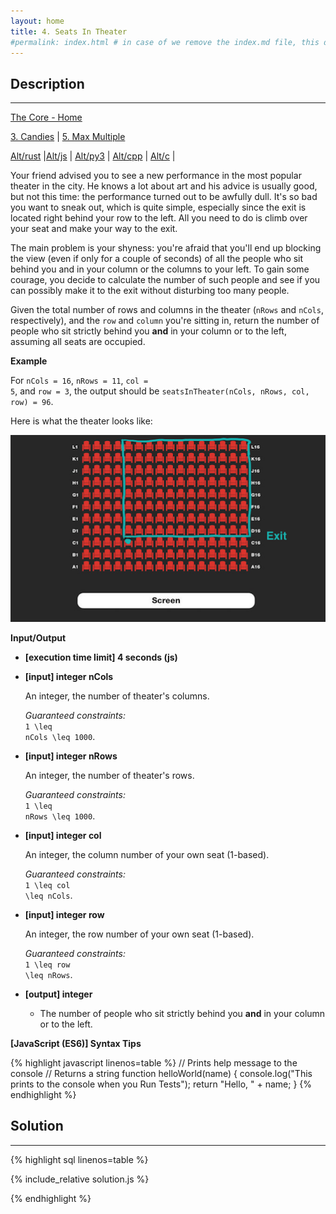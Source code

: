 ```yaml
---
layout: home
title: 4. Seats In Theater
#permalink: index.html # in case of we remove the index.md file, this doc will be the index page
---
```


<div class="row">
<div class="columnStmt" markdown="1">

## Description
------

[The Core - Home](../../code-signal-arcade-thecore/README.html)

[3. Candies](../3_candies/README.html)  | [5. Max Multiple](../5_maxMultiple/README.html) 

[Alt/rust](./Alt_rust/README.md) |[Alt/js](./Alt_js/README.html) | [Alt/py3](./Alt_py3/README.md) | [Alt/cpp](./Alt_cpp/README.md) | [Alt/c](./Alt_c/README.md) | 

Your friend advised you to see a new performance in the most popular theater in the city. He knows a lot about art and his advice is usually good, but not this time: the performance turned out to be awfully dull. It's so bad you want to sneak out, which is quite simple, especially since the exit is located right behind your row to the left. All you need to do is climb over your seat and make your way to the exit.

The main problem is your shyness: you're afraid that you'll end up blocking the view (even if only for a couple of seconds) of all the people who sit behind you and in your column or the columns to your left. To gain some courage, you decide to calculate the number of such people and see if you can possibly make it to the exit without disturbing too many people.

Given the total number of rows and columns in the theater (<code>nRows</code> and <code>nCols</code>, respectively), and the <code>row</code> and <code>column</code> you're sitting in, return the number of people who sit strictly behind you **and** in your column or to the left, assuming all seats are occupied.

**Example**

For <code>nCols = 16</code>, <code>nRows = 11</code>, <code>col = 5</code>, and <code>row = 3</code>, the output should be
<code>seatsInTheater(nCols, nRows, col, row) = 96</code>.

Here is what the theater looks like:

![](./images/example.png)

**Input/Output**

* **[execution time limit] 4 seconds (js)**

* **[input] integer nCols**

    An integer, the number of theater's columns.

    _Guaranteed constraints:_<br>
    <code type='math/tex'>1 \leq nCols \leq 1000</code>.

* **[input] integer nRows**

    An integer, the number of theater's rows.

    _Guaranteed constraints:_<br>
    <code type='math/tex'>1 \leq nRows \leq 1000</code>.

* **[input] integer col**

    An integer, the column number of your own seat (1-based).

    _Guaranteed constraints:_<br>
<code type='math/tex'>1 \leq col \leq nCols</code>.

* **[input] integer row**

    An integer, the row number of your own seat (1-based).

    _Guaranteed constraints:_<br>
    <code type='math/tex'>1 \leq row \leq nRows</code>.

* **[output] integer**

    * The number of people who sit strictly behind you **and** in your column or to the left.

**[JavaScript (ES6)] Syntax Tips**

{% highlight javascript linenos=table %}
// Prints help message to the console
// Returns a string
function helloWorld(name) {
    console.log("This prints to the console when you Run Tests");
    return "Hello, " + name;
}
{% endhighlight %}

</div>
<div class="columnSol" markdown="1">

## Solution
------

{% highlight sql linenos=table %}

{% include_relative solution.js %}

{% endhighlight %}

</div>
</div>
